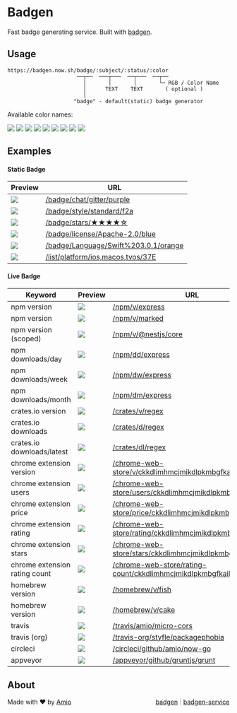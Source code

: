 # Badgen

Fast badge generating service. Built with [badgen](https://github.com/amio/badgen).

## Usage

```
https://badgen.now.sh/badge/:subject/:status/:color
                      ──┬──  ───┬───  ──┬───  ──┬──
                        │       │       │       └─ RGB / Color Name
                        │      TEXT    TEXT       ( optional )
                        │
                     "badge" - default(static) badge generator
```

Available color names:

![](/badge/color/blue/blue)
![](/badge/color/cyan/cyan)
![](/badge/color/green/green)
![](/badge/color/yellow/yellow)
![](/badge/color/orange/orange)
![](/badge/color/red/red)
![](/badge/color/pink/pink)
![](/badge/color/purple/purple)
![](/badge/color/grey/grey)

## Examples

#### Static Badge

| Preview | URL |
| --- | --- |
|![](/badge/chat/gitter/purple) | [/badge/chat/gitter/purple](/badge/chat/gitter/purple)
|![](/badge/style/standard/f2a) | [/badge/style/standard/f2a](/badge/style/standard/f2a)
|![](/badge/stars/★★★★☆) | [/badge/stars/★★★★☆](/badge/stars/★★★★☆)
|![](/badge/license/Apache-2.0/blue) | [/badge/license/Apache-2.0/blue](/badge/license/Apache-2.0/blue)
|![](/badge/Language/Swift%203.0.1/orange) | [/badge/Language/Swift%203.0.1/orange](/badge/Language/Swift%203.0.1/orange)
|![](/list/platform/ios,macos,tvos/37E) | [/list/platform/ios,macos,tvos/37E](/list/platform/ios,macos,tvos/37E)

#### Live Badge

| Keyword | Preview | URL |
| --- | --- | --- |
| npm version | ![](/npm/v/express) | [/npm/v/express](/npm/v/express)
| npm version | ![](/npm/v/marked) | [/npm/v/marked](/npm/v/marked)
| npm version (scoped) | ![](/npm/v/@nestjs/core) | [/npm/v/@nestjs/core](/npm/v/@nestjs/core)
| npm downloads/day | ![](/npm/dd/express) | [/npm/dd/express](/npm/dd/express)
| npm downloads/week | ![](/npm/dw/express) | [/npm/dw/express](/npm/dw/express)
| npm downloads/month | ![](/npm/dm/express) | [/npm/dm/express](/npm/dm/express)
| crates.io version | ![](/crates/v/regex) | [/crates/v/regex](/crates/v/regex)
| crates.io downloads | ![](/crates/d/regex) | [/crates/d/regex](/crates/d/regex)
| crates.io downloads/latest | ![](/crates/dl/regex) | [/crates/dl/regex](/crates/dl/regex)
| chrome extension version | ![](/chrome-web-store/v/ckkdlimhmcjmikdlpkmbgfkaikojcbjk) | [/chrome-web-store/v/ckkdlimhmcjmikdlpkmbgfkaikojcbjk](/chrome-web-store/v/ckkdlimhmcjmikdlpkmbgfkaikojcbjk)
| chrome extension users | ![](/chrome-web-store/users/ckkdlimhmcjmikdlpkmbgfkaikojcbjk) | [/chrome-web-store/users/ckkdlimhmcjmikdlpkmbgfkaikojcbjk](/chrome-web-store/users/ckkdlimhmcjmikdlpkmbgfkaikojcbjk)
| chrome extension price | ![](/chrome-web-store/price/ckkdlimhmcjmikdlpkmbgfkaikojcbjk) | [/chrome-web-store/price/ckkdlimhmcjmikdlpkmbgfkaikojcbjk](/chrome-web-store/price/ckkdlimhmcjmikdlpkmbgfkaikojcbjk)
| chrome extension rating | ![](/chrome-web-store/rating/ckkdlimhmcjmikdlpkmbgfkaikojcbjk) | [/chrome-web-store/rating/ckkdlimhmcjmikdlpkmbgfkaikojcbjk](/chrome-web-store/rating/ckkdlimhmcjmikdlpkmbgfkaikojcbjk)
| chrome extension stars | ![](/chrome-web-store/stars/ckkdlimhmcjmikdlpkmbgfkaikojcbjk) | [/chrome-web-store/stars/ckkdlimhmcjmikdlpkmbgfkaikojcbjk](/chrome-web-store/stars/ckkdlimhmcjmikdlpkmbgfkaikojcbjk)
| chrome extension rating count | ![](/chrome-web-store/rating-count/ckkdlimhmcjmikdlpkmbgfkaikojcbjk) | [/chrome-web-store/rating-count/ckkdlimhmcjmikdlpkmbgfkaikojcbjk](/chrome-web-store/rating-count/ckkdlimhmcjmikdlpkmbgfkaikojcbjk)
| homebrew version | ![](/homebrew/v/fish) | [/homebrew/v/fish](/homebrew/v/fish)
| homebrew version | ![](/homebrew/v/cake) | [/homebrew/v/cake](/homebrew/v/cake)
| travis | ![](/travis/amio/micro-cors) | [/travis/amio/micro-cors](/travis/amio/micro-cors)
| travis (org) | ![](/travis-org/styfle/packagephobia) | [/travis-org/styfle/packagephobia](/travis-org/styfle/packagephobia)
| circleci | ![](/circleci/github/amio/now-go) | [/circleci/github/amio/now-go](/circleci/github/amio/now-go)
| appveyor | ![](/appveyor/github/gruntjs/grunt) | [/appveyor/github/gruntjs/grunt](/appveyor/github/gruntjs/grunt)

## About

Made with ❤️ by [Amio](https://github.com/amio)
<span style="float:right; color: #AAA">
  <a href="https://github.com/amio/badgen">badgen</a> |
  <a href="https://github.com/amio/badgen-service">badgen-service</a>
</span>
